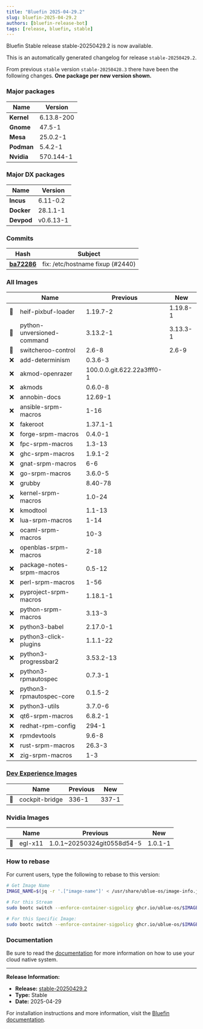 ```yaml
---
title: "Bluefin 2025-04-29.2"
slug: bluefin-2025-04-29.2
authors: [bluefin-release-bot]
tags: [release, bluefin, stable]
---
```


Bluefin Stable release stable-20250429.2 is now available.


This is an automatically generated changelog for release `stable-20250429.2`.

From previous `stable` version `stable-20250428.3` there have been the following changes. **One package per new version shown.**

### Major packages

| Name       | Version    |
| ---------- | ---------- |
| **Kernel** | 6.13.8-200 |
| **Gnome**  | 47.5-1     |
| **Mesa**   | 25.0.2-1   |
| **Podman** | 5.4.2-1    |
| **Nvidia** | 570.144-1  |

### Major DX packages

| Name       | Version   |
| ---------- | --------- |
| **Incus**  | 6.11-0.2  |
| **Docker** | 28.1.1-1  |
| **Devpod** | v0.6.13-1 |

### Commits

| Hash                                                                                               | Subject                          |
| -------------------------------------------------------------------------------------------------- | -------------------------------- |
| **[ba72286](https://github.com/ublue-os/bluefin/commit/ba72286e9f6d5bb03d5a71940ca2dd86a16f6867)** | fix: /etc/hostname fixup (#2440) |

### All Images

|     | Name                       | Previous                   | New      |
| --- | -------------------------- | -------------------------- | -------- |
| 🔄  | heif-pixbuf-loader         | 1.19.7-2                   | 1.19.8-1 |
| 🔄  | python-unversioned-command | 3.13.2-1                   | 3.13.3-1 |
| 🔄  | switcheroo-control         | 2.6-8                      | 2.6-9    |
| ❌  | add-determinism            | 0.3.6-3                    |          |
| ❌  | akmod-openrazer            | 100.0.0.git.622.22a3fff0-1 |          |
| ❌  | akmods                     | 0.6.0-8                    |          |
| ❌  | annobin-docs               | 12.69-1                    |          |
| ❌  | ansible-srpm-macros        | 1-16                       |          |
| ❌  | fakeroot                   | 1.37.1-1                   |          |
| ❌  | forge-srpm-macros          | 0.4.0-1                    |          |
| ❌  | fpc-srpm-macros            | 1.3-13                     |          |
| ❌  | ghc-srpm-macros            | 1.9.1-2                    |          |
| ❌  | gnat-srpm-macros           | 6-6                        |          |
| ❌  | go-srpm-macros             | 3.6.0-5                    |          |
| ❌  | grubby                     | 8.40-78                    |          |
| ❌  | kernel-srpm-macros         | 1.0-24                     |          |
| ❌  | kmodtool                   | 1.1-13                     |          |
| ❌  | lua-srpm-macros            | 1-14                       |          |
| ❌  | ocaml-srpm-macros          | 10-3                       |          |
| ❌  | openblas-srpm-macros       | 2-18                       |          |
| ❌  | package-notes-srpm-macros  | 0.5-12                     |          |
| ❌  | perl-srpm-macros           | 1-56                       |          |
| ❌  | pyproject-srpm-macros      | 1.18.1-1                   |          |
| ❌  | python-srpm-macros         | 3.13-3                     |          |
| ❌  | python3-babel              | 2.17.0-1                   |          |
| ❌  | python3-click-plugins      | 1.1.1-22                   |          |
| ❌  | python3-progressbar2       | 3.53.2-13                  |          |
| ❌  | python3-rpmautospec        | 0.7.3-1                    |          |
| ❌  | python3-rpmautospec-core   | 0.1.5-2                    |          |
| ❌  | python3-utils              | 3.7.0-6                    |          |
| ❌  | qt6-srpm-macros            | 6.8.2-1                    |          |
| ❌  | redhat-rpm-config          | 294-1                      |          |
| ❌  | rpmdevtools                | 9.6-8                      |          |
| ❌  | rust-srpm-macros           | 26.3-3                     |          |
| ❌  | zig-srpm-macros            | 1-3                        |          |

### [Dev Experience Images](https://docs.projectbluefin.io/bluefin-dx)

|     | Name           | Previous | New   |
| --- | -------------- | -------- | ----- |
| 🔄  | cockpit-bridge | 336-1    | 337-1 |

### Nvidia Images

|     | Name    | Previous                   | New     |
| --- | ------- | -------------------------- | ------- |
| 🔄  | egl-x11 | 1.0.1~20250324git0558d54-5 | 1.0.1-1 |

### How to rebase

For current users, type the following to rebase to this version:

```bash
# Get Image Name
IMAGE_NAME=$(jq -r '.["image-name"]' < /usr/share/ublue-os/image-info.json)

# For this Stream
sudo bootc switch --enforce-container-sigpolicy ghcr.io/ublue-os/$IMAGE_NAME:stable

# For this Specific Image:
sudo bootc switch --enforce-container-sigpolicy ghcr.io/ublue-os/$IMAGE_NAME:stable-20250429.2
```

### Documentation

Be sure to read the [documentation](https://docs.projectbluefin.io/) for more information
on how to use your cloud native system.

---

**Release Information:**

- **Release:** [stable-20250429.2](https://github.com/ublue-os/bluefin/releases/tag/stable-20250429.2)
- **Type:** Stable
- **Date:** 2025-04-29

For installation instructions and more information, visit the [Bluefin documentation](https://docs.projectbluefin.io/).
